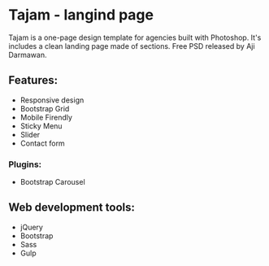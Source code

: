 # Tajam - langind page

Tajam is a one-page design template for agencies built with Photoshop. It's includes a clean landing page made of sections. Free PSD released by Aji Darmawan.

## Features:

* Responsive design
* Bootstrap Grid
* Mobile Firendly
* Sticky Menu
* Slider
* Contact form

### Plugins:

* Bootstrap Carousel

## Web development tools:

* jQuery
* Bootstrap
* Sass
* Gulp
